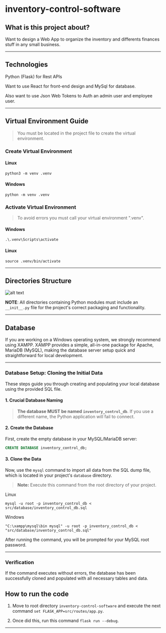 # inventory-control-software

## What is this project about?

Want to design a Web App to organize the inventory and differents finances stuff in any small business. 

---

## Technologies

Python (Flask) for Rest APIs 

Want to use React for front-end design and MySql for database.

Also want to use Json Web Tokens to Auth an admin user and employee user.

---

## Virtual Environment Guide 

> You must be located in the project file to create the virtual environment.

### Create Virtual Environment 

#### Linux

```python3 -m venv .venv```

#### Windows

```python -m venv .venv```

### Activate Virtual Environment 

> To avoid errors you must call your virtual environment ".venv".

#### Windows
```.\.venv\Scripts\activate```

#### Linux 
```source .venv/bin/activate```

---

## Directories Structure 

![alt text](image.png)

**NOTE**: All directories containing Python modules must include an ```__init__.py``` file for the project's correct packaging and functionality.

---

## Database

If you are working on a Windows operating system, we strongly recommend using XAMPP. XAMPP provides a simple, all-in-one package for Apache, MariaDB (MySQL), making the database server setup quick and straightforward for local development. 

-----

### Database Setup: Cloning the Initial Data

These steps guide you through creating and populating your local database using the provided SQL file.

#### 1\. Crucial Database Naming

> **The database MUST be named `inventory_control_db`**. If you use a different name, the Python application will fail to connect.

#### 2\. Create the Database

First, create the empty database in your MySQL/MariaDB server:

```sql
CREATE DATABASE inventory_control_db;
```

#### 3\. Clone the Data

Now, use the `mysql` command to import all data from the SQL dump file, which is located in your project's `database` directory.

> **Note:** Execute this command from the root directory of your project.

Linux
```
mysql -u root -p inventory_control_db < src/database/inventory_control_db.sql
```

Windows
```
"C:\xampp\mysql\bin mysql" -u root -p inventory_control_db < "src/database/inventory_control_db.sql"
```

After running the command, you will be prompted for your MySQL root password.

-----

### Verification

If the command executes without errors, the database has been successfully cloned and populated with all necessary tables and data. 

## How to run the code

1. Move to root directory ```inventory-control-software``` and execute the next command ```set FLASK_APP=src/routes/app.py```. 

2. Once did this, run this command ```flask run --debug```.

--- 



